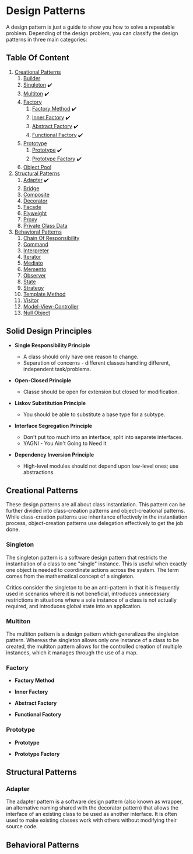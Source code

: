 # Design Patterns

A design pattern is just a guide to show you how to solve a repeatable problem.
Depending of the design problem, you can classify the design patterns in three main categories:

## Table Of Content

1. [Creational Patterns](#creational_patterns)
    1. [Builder](#)
    2. [Singleton](#singleton) :heavy_check_mark:
    3. [Multiton](#multiton) :heavy_check_mark:
    4. [Factory](#factory_intro)
        1. [Factory Method](#factory_method) :heavy_check_mark:
        2. [Inner Factory](#inner_factory) :heavy_check_mark:
        3. [Abstract Factory](#abstract_factory) :heavy_check_mark:
        4. [Functional Factory](#functional_factory) :heavy_check_mark:
    5. [Prototype](#prototype_intro)
        1. [Prototype](#prototype) :heavy_check_mark:
        2. [Prototype Factory](#prototype_factory) :heavy_check_mark:
    6. [Object Pool](#)
2. [Structural Patterns](#structural_patterns)
    1. [Adapter](#adapter) :heavy_check_mark:
    2. [Bridge](#)
    3. [Composite](#)
    4. [Decorator](#)
    5. [Facade](#)
    6. [Flyweight](#)
    7. [Proxy](#)
    8. [Private Class Data](#)
3. [Behavioral Patterns](#behavioral_patterns)
    1. [Chain Of Responsibility](#)
    2. [Command](#)
    3. [Interpreter](#)
    4. [Iterator](#)
    5. [Mediato](#)
    6. [Memento](#)
    7. [Observer](#)
    8. [State](#)
    9. [Strategy](#)
    10. [Template Method](#)
    11. [Visitor](#)
    12. [Model-View-Controller](#)
    13. [Null Object](#)

## Solid Design Principles

* __Single Responsibility Principle__
    * A class should only have one reason to change.
    * Separation of concerns - different classes handling different, independent task/problems.

* __Open-Closed Principle__
    * Classe should be open for extension but closed for modification.

* __Liskov Substitution Principle__
    * You should be able to substitute a base type for a subtype.

* __Interface Segregation Principle__
    * Don't put too much into an interface; split into separete interfaces.
    * YAGNI - You Ain't Going to Need It

* __Dependency Inversion Principle__
    * High-level modules should not depend upon low-level ones; use abstractions.


## Creational Patterns <a name="creational_patterns"></a>

These design patterns are all about class instantiation. This pattern can be further divided into class-creation patterns and object-creational patterns. While class-creation patterns use inheritance effectively in the instantiation process, object-creation patterns use delegation effectively to get the job done.

### Singleton <a name="singleton"></a>

The singleton pattern is a software design pattern that restricts the instantiation of a class to one "single" instance. This is useful when exactly one object is needed to coordinate actions across the system. The term comes from the mathematical concept of a singleton.

Critics consider the singleton to be an anti-pattern in that it is frequently used in scenarios where it is not beneficial, introduces unnecessary restrictions in situations where a sole instance of a class is not actually required, and introduces global state into an application.

### Multiton <a name="multiton"></a>

The multiton pattern is a design pattern which generalizes the singleton pattern. Whereas the singleton allows only one instance of a class to be created, the multiton pattern allows for the controlled creation of multiple instances, which it manages through the use of a map.

### Factory <a name="factory_intro"></a>

* __Factory Method__ <a name="factory_method"></a>

* __Inner Factory__ <a name="inner_factory"></a>

* __Abstract Factory__ <a name="abstract_factory"></a>

* __Functional Factory__ <a name="functional_factory"></a>

### Prototype <a name="prototype_intro"></a>

* __Prototype__ <a name="prototype"></a>

* __Prototype Factory__ <a name="prototype_factory"></a>

## Structural Patterns <a name="structural_patterns"></a>

### Adapter <a name="adapter"></a>

 The adapter pattern is a software design pattern (also known as wrapper, an alternative naming shared with the decorator pattern) that allows the interface of an existing class to be used as another interface. It is often used to make existing classes work with others without modifying their source code.

## Behavioral Patterns <a name="behavioral_patterns"></a>

